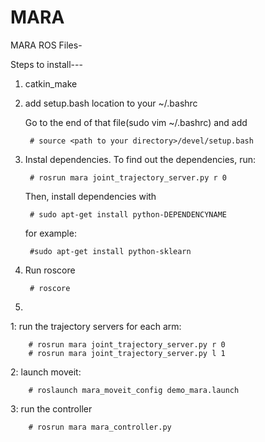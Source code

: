 # MARA
MARA ROS Files-

Steps to install---

1. catkin_make
2. add setup.bash location to your ~/.bashrc

	Go to the end of that file(sudo vim ~/.bashrc) and add
	
		# source <path to your directory>/devel/setup.bash
3. Instal dependencies. To find out the dependencies, run:

		# rosrun mara joint_trajectory_server.py r 0
	Then, install dependencies with 
	
		# sudo apt-get install python-DEPENDENCYNAME
	for example: 
	
		#sudo apt-get install python-sklearn
4. Run roscore

		# roscore
5. 
 1: run the trajectory servers for each arm:

		# rosrun mara joint_trajectory_server.py r 0
		# rosrun mara joint_trajectory_server.py l 1

 2: launch moveit:
 
		# roslaunch mara_moveit_config demo_mara.launch

 3: run the controller


		# rosrun mara mara_controller.py   
